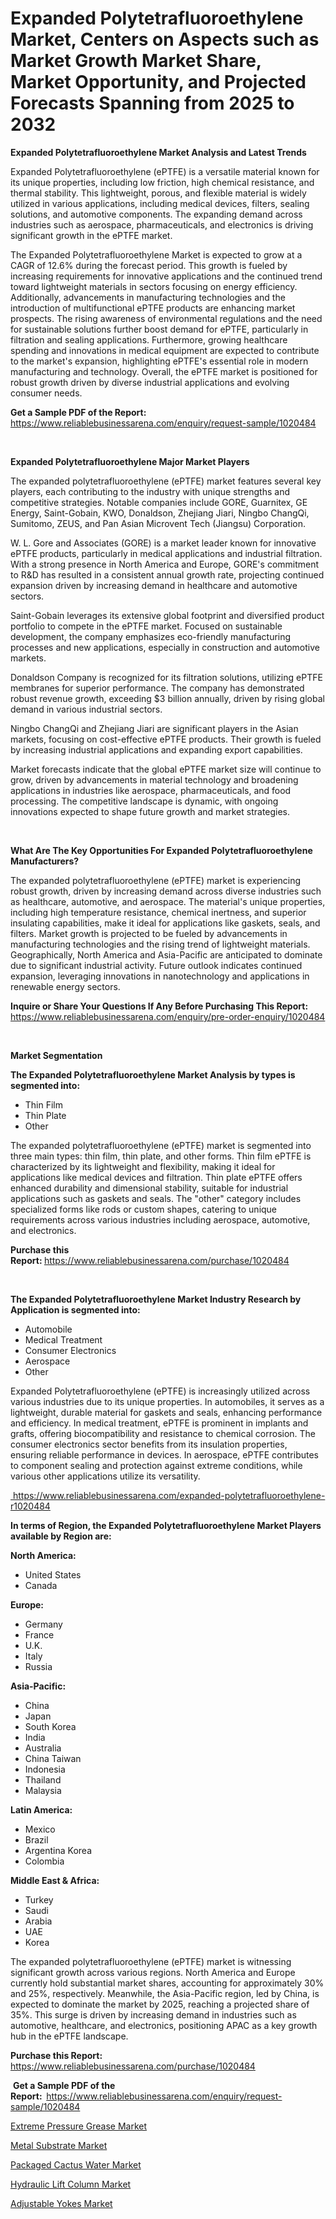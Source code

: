 <p><h1>Expanded Polytetrafluoroethylene Market, Centers on Aspects such as Market Growth Market Share, Market Opportunity, and Projected Forecasts Spanning from 2025 to 2032</h1></p><p><strong>Expanded Polytetrafluoroethylene Market Analysis and Latest Trends</strong></p>
<p><p>Expanded Polytetrafluoroethylene (ePTFE) is a versatile material known for its unique properties, including low friction, high chemical resistance, and thermal stability. This lightweight, porous, and flexible material is widely utilized in various applications, including medical devices, filters, sealing solutions, and automotive components. The expanding demand across industries such as aerospace, pharmaceuticals, and electronics is driving significant growth in the ePTFE market.</p><p>The Expanded Polytetrafluoroethylene Market is expected to grow at a CAGR of 12.6% during the forecast period. This growth is fueled by increasing requirements for innovative applications and the continued trend toward lightweight materials in sectors focusing on energy efficiency. Additionally, advancements in manufacturing technologies and the introduction of multifunctional ePTFE products are enhancing market prospects. The rising awareness of environmental regulations and the need for sustainable solutions further boost demand for ePTFE, particularly in filtration and sealing applications. Furthermore, growing healthcare spending and innovations in medical equipment are expected to contribute to the market's expansion, highlighting ePTFE's essential role in modern manufacturing and technology. Overall, the ePTFE market is positioned for robust growth driven by diverse industrial applications and evolving consumer needs.</p></p>
<p><strong>Get a Sample PDF of the Report:&nbsp;</strong> <a href="https://www.reliablebusinessarena.com/enquiry/request-sample/1020484?utm_campaign=2106&utm_medium=2&utm_source=Github&utm_content=ia&utm_term=30012025&utm_id=expanded-polytetrafluoroethylene">https://www.reliablebusinessarena.com/enquiry/request-sample/1020484</a></p>
<p>&nbsp;</p>
<p><strong>Expanded Polytetrafluoroethylene Major Market Players</strong></p>
<p><p>The expanded polytetrafluoroethylene (ePTFE) market features several key players, each contributing to the industry with unique strengths and competitive strategies. Notable companies include GORE, Guarnitex, GE Energy, Saint-Gobain, KWO, Donaldson, Zhejiang Jiari, Ningbo ChangQi, Sumitomo, ZEUS, and Pan Asian Microvent Tech (Jiangsu) Corporation.</p><p>W. L. Gore and Associates (GORE) is a market leader known for innovative ePTFE products, particularly in medical applications and industrial filtration. With a strong presence in North America and Europe, GORE's commitment to R&D has resulted in a consistent annual growth rate, projecting continued expansion driven by increasing demand in healthcare and automotive sectors.</p><p>Saint-Gobain leverages its extensive global footprint and diversified product portfolio to compete in the ePTFE market. Focused on sustainable development, the company emphasizes eco-friendly manufacturing processes and new applications, especially in construction and automotive markets.</p><p>Donaldson Company is recognized for its filtration solutions, utilizing ePTFE membranes for superior performance. The company has demonstrated robust revenue growth, exceeding $3 billion annually, driven by rising global demand in various industrial sectors.</p><p>Ningbo ChangQi and Zhejiang Jiari are significant players in the Asian markets, focusing on cost-effective ePTFE products. Their growth is fueled by increasing industrial applications and expanding export capabilities.</p><p>Market forecasts indicate that the global ePTFE market size will continue to grow, driven by advancements in material technology and broadening applications in industries like aerospace, pharmaceuticals, and food processing. The competitive landscape is dynamic, with ongoing innovations expected to shape future growth and market strategies.</p></p>
<p>&nbsp;</p>
<p><strong>What Are The Key Opportunities For Expanded Polytetrafluoroethylene Manufacturers?</strong></p>
<p><p>The expanded polytetrafluoroethylene (ePTFE) market is experiencing robust growth, driven by increasing demand across diverse industries such as healthcare, automotive, and aerospace. The material's unique properties, including high temperature resistance, chemical inertness, and superior insulating capabilities, make it ideal for applications like gaskets, seals, and filters. Market growth is projected to be fueled by advancements in manufacturing technologies and the rising trend of lightweight materials. Geographically, North America and Asia-Pacific are anticipated to dominate due to significant industrial activity. Future outlook indicates continued expansion, leveraging innovations in nanotechnology and applications in renewable energy sectors.</p></p>
<p><strong>Inquire or Share Your Questions If Any Before Purchasing This Report:</strong> <a href="https://www.reliablebusinessarena.com/enquiry/pre-order-enquiry/1020484?utm_campaign=2106&utm_medium=2&utm_source=Github&utm_content=ia&utm_term=30012025&utm_id=expanded-polytetrafluoroethylene">https://www.reliablebusinessarena.com/enquiry/pre-order-enquiry/1020484</a></p>
<p>&nbsp;</p>
<p><strong>Market Segmentation</strong></p>
<p><strong>The Expanded Polytetrafluoroethylene Market Analysis by types is segmented into:</strong></p>
<p><ul><li>Thin Film</li><li>Thin Plate</li><li>Other</li></ul></p>
<p><p>The expanded polytetrafluoroethylene (ePTFE) market is segmented into three main types: thin film, thin plate, and other forms. Thin film ePTFE is characterized by its lightweight and flexibility, making it ideal for applications like medical devices and filtration. Thin plate ePTFE offers enhanced durability and dimensional stability, suitable for industrial applications such as gaskets and seals. The "other" category includes specialized forms like rods or custom shapes, catering to unique requirements across various industries including aerospace, automotive, and electronics.</p></p>
<p><strong>Purchase this Report:&nbsp;</strong><a href="https://www.reliablebusinessarena.com/purchase/1020484?utm_campaign=2106&utm_medium=2&utm_source=Github&utm_content=ia&utm_term=30012025&utm_id=expanded-polytetrafluoroethylene">https://www.reliablebusinessarena.com/purchase/1020484</a></p>
<p>&nbsp;</p>
<p><strong>The Expanded Polytetrafluoroethylene Market Industry Research by Application is segmented into:</strong></p>
<p><ul><li>Automobile</li><li>Medical Treatment</li><li>Consumer Electronics</li><li>Aerospace</li><li>Other</li></ul></p>
<p><p>Expanded Polytetrafluoroethylene (ePTFE) is increasingly utilized across various industries due to its unique properties. In automobiles, it serves as a lightweight, durable material for gaskets and seals, enhancing performance and efficiency. In medical treatment, ePTFE is prominent in implants and grafts, offering biocompatibility and resistance to chemical corrosion. The consumer electronics sector benefits from its insulation properties, ensuring reliable performance in devices. In aerospace, ePTFE contributes to component sealing and protection against extreme conditions, while various other applications utilize its versatility.</p></p>
<p><a href="https://www.reliablebusinessarena.com/expanded-polytetrafluoroethylene-r1020484?utm_campaign=2106&utm_medium=2&utm_source=Github&utm_content=ia&utm_term=30012025&utm_id=expanded-polytetrafluoroethylene">&nbsp;https://www.reliablebusinessarena.com/expanded-polytetrafluoroethylene-r1020484</a></p>
<p><strong>In terms of Region, the Expanded Polytetrafluoroethylene Market Players available by Region are:</strong></p>
<p>
    <p> <strong> North America: </strong>
        <ul>
            <li>United States</li>
            <li>Canada</li>
        </ul>
        </p> 
    <p> <strong> Europe: </strong>
        <ul>
            <li>Germany</li>
            <li>France</li>
            <li>U.K.</li>
            <li>Italy</li>
            <li>Russia</li>
        </ul>
        </p> 
    <p> <strong> Asia-Pacific: </strong>
        <ul>
            <li>China</li>
            <li>Japan</li>
            <li>South Korea</li>
            <li>India</li>
            <li>Australia</li>
            <li>China Taiwan</li>
            <li>Indonesia</li>
            <li>Thailand</li>
            <li>Malaysia</li>
        </ul>
        </p> 
    <p> <strong> Latin America: </strong>
        <ul>
            <li>Mexico</li>
            <li>Brazil</li>
            <li>Argentina Korea</li>
            <li>Colombia</li>
        </ul>
        </p> 
    <p> <strong> Middle East & Africa: </strong>
        <ul>
            <li>Turkey</li>
            <li>Saudi</li>
            <li>Arabia</li>
            <li>UAE</li>
            <li>Korea</li>
        </ul>
    </p>
    </p>
<p><p>The expanded polytetrafluoroethylene (ePTFE) market is witnessing significant growth across various regions. North America and Europe currently hold substantial market shares, accounting for approximately 30% and 25%, respectively. Meanwhile, the Asia-Pacific region, led by China, is expected to dominate the market by 2025, reaching a projected share of 35%. This surge is driven by increasing demand in industries such as automotive, healthcare, and electronics, positioning APAC as a key growth hub in the ePTFE landscape.</p></p>
<p><strong>Purchase this Report: </strong><a href="https://www.reliablebusinessarena.com/purchase/1020484?utm_campaign=2106&utm_medium=2&utm_source=Github&utm_content=ia&utm_term=30012025&utm_id=expanded-polytetrafluoroethylene">https://www.reliablebusinessarena.com/purchase/1020484</a></p>
<p>&nbsp;<strong>Get a Sample PDF of the Report:&nbsp;&nbsp;</strong><a href="https://www.reliablebusinessarena.com/enquiry/request-sample/1020484?utm_campaign=2106&utm_medium=2&utm_source=Github&utm_content=ia&utm_term=30012025&utm_id=expanded-polytetrafluoroethylene">https://www.reliablebusinessarena.com/enquiry/request-sample/1020484</a></p>
<p><strong></strong></p>
<p><p><a href="https://github.com/mcmackinj33/Market-Research-Report-List-1/blob/main/extreme-pressure-grease-market.md?utm_campaign=2106&utm_medium=2&utm_source=Github&utm_content=ia&utm_term=30012025&utm_id=expanded-polytetrafluoroethylene">Extreme Pressure Grease Market</a></p><p><a href="https://www.linkedin.com/pulse/metal-substrate-market-outlook-growth-trends-61-cagr-1od1c?utm_campaign=2106&utm_medium=2&utm_source=Github&utm_content=ia&utm_term=30012025&utm_id=expanded-polytetrafluoroethylene">Metal Substrate Market</a></p><p><a href="https://www.linkedin.com/pulse/packaged-cactus-water-market-research-report-forecast-growth-8ilec?utm_campaign=2106&utm_medium=2&utm_source=Github&utm_content=ia&utm_term=30012025&utm_id=expanded-polytetrafluoroethylene">Packaged Cactus Water Market</a></p><p><a href="https://www.linkedin.com/pulse/hydraulic-lift-column-market-growth-study-highlights-potential-dymyf?utm_campaign=2106&utm_medium=2&utm_source=Github&utm_content=ia&utm_term=30012025&utm_id=expanded-polytetrafluoroethylene">Hydraulic Lift Column Market</a></p><p><a href="https://github.com/rabiumofer/Market-Research-Report-List-1/blob/main/adjustable-yokes-market.md?utm_campaign=2106&utm_medium=2&utm_source=Github&utm_content=ia&utm_term=30012025&utm_id=expanded-polytetrafluoroethylene">Adjustable Yokes Market</a></p></p>